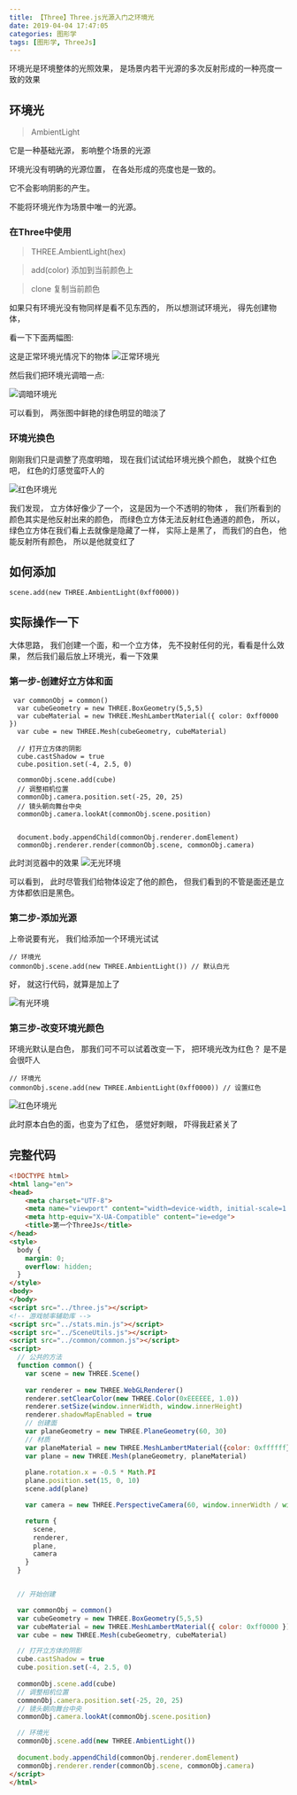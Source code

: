 ```yaml
---
title: 【Three】Three.js光源入门之环境光
date: 2019-04-04 17:47:05
categories: 图形学
tags: [图形学, ThreeJs]
---
```


环境光是环境整体的光照效果， 是场景内若干光源的多次反射形成的一种亮度一致的效果


## 环境光
> AmbientLight 

它是一种基础光源， 影响整个场景的光源

环境光没有明确的光源位置， 在各处形成的亮度也是一致的。

它不会影响阴影的产生。

不能将环境光作为场景中唯一的光源。

### 在Three中使用
> THREE.AmbientLight(hex)

> add(color) 添加到当前颜色上

> clone 复制当前颜色


如果只有环境光没有物同样是看不见东西的， 所以想测试环境光， 得先创建物体， 

看一下下面两幅图:


这是正常环境光情况下的物体
![正常环境光](http://img.nixiaolei.com/three-ambientLight.png)


然后我们把环境光调暗一点:

![调暗环境光](http://img.nixiaolei.com/three-ambientLight-darker.png)


可以看到， 两张图中鲜艳的绿色明显的暗淡了

### 环境光换色

刚刚我们只是调整了亮度明暗， 现在我们试试给环境光换个颜色， 就换个红色吧， 红色的灯感觉蛮吓人的


![红色环境光](http://img.nixiaolei.com/three-ambientLight-red02.png)


我们发现， 立方体好像少了一个， 这是因为一个不透明的物体 ， 我们所看到的颜色其实是他反射出来的颜色， 而绿色立方体无法反射红色通道的颜色， 所以， 绿色立方体在我们看上去就像是隐藏了一样， 实际上是黑了， 而我们的白色， 他能反射所有颜色， 所以是他就变红了


## 如何添加
```Js
scene.add(new THREE.AmbientLight(0xff0000))
```

## 实际操作一下
大体思路， 我们创建一个面，和一个立方体， 先不投射任何的光，看看是什么效果， 然后我们最后放上环境光，看一下效果


### 第一步-创建好立方体和面


```Js
 var commonObj = common()
  var cubeGeometry = new THREE.BoxGeometry(5,5,5)
  var cubeMaterial = new THREE.MeshLambertMaterial({ color: 0xff0000 })
  var cube = new THREE.Mesh(cubeGeometry, cubeMaterial)

  // 打开立方体的阴影
  cube.castShadow = true
  cube.position.set(-4, 2.5, 0)
  
  commonObj.scene.add(cube)
  // 调整相机位置
  commonObj.camera.position.set(-25, 20, 25)
  // 镜头朝向舞台中央
  commonObj.camera.lookAt(commonObj.scene.position)


  document.body.appendChild(commonObj.renderer.domElement)
  commonObj.renderer.render(commonObj.scene, commonObj.camera)
```

此时浏览器中的效果
![无光环境](http://img.nixiaolei.com/three-ambientLight-nolight.png)

可以看到， 此时尽管我们给物体设定了他的颜色， 但我们看到的不管是面还是立方体都依旧是黑色。

### 第二步-添加光源
上帝说要有光， 我们给添加一个环境光试试

```Js
// 环境光
commonObj.scene.add(new THREE.AmbientLight()) // 默认白光
```

好， 就这行代码，就算是加上了

![有光环境](http://img.nixiaolei.com/three-ambientLight-haslight.png)

### 第三步-改变环境光颜色
环境光默认是白色， 那我们可不可以试着改变一下， 把环境光改为红色？ 是不是会很吓人

```Js
// 环境光
commonObj.scene.add(new THREE.AmbientLight(0xff0000)) // 设置红色
```


![红色环境光](http://img.nixiaolei.com/three-ambientLight-redlight.png)

此时原本白色的面，也变为了红色， 感觉好刺眼， 吓得我赶紧关了





## 完整代码

```html
<!DOCTYPE html>
<html lang="en">
<head>
    <meta charset="UTF-8">
    <meta name="viewport" content="width=device-width, initial-scale=1.0">
    <meta http-equiv="X-UA-Compatible" content="ie=edge">
    <title>第一个ThreeJs</title>
</head>
<style>
  body {
    margin: 0;
    overflow: hidden;
  }
</style>
<body>
</body>
<script src="../three.js"></script>
<!-- 游戏帧率辅助库 -->
<script src="../stats.min.js"></script>
<script src="../SceneUtils.js"></script>
<script src="../common/common.js"></script>
<script>
  // 公共的方法
  function common() {
    var scene = new THREE.Scene()
    
    var renderer = new THREE.WebGLRenderer()
    renderer.setClearColor(new THREE.Color(0xEEEEEE, 1.0))
    renderer.setSize(window.innerWidth, window.innerHeight)
    renderer.shadowMapEnabled = true
    // 创建面
    var planeGeometry = new THREE.PlaneGeometry(60, 30)
    // 材质
    var planeMaterial = new THREE.MeshLambertMaterial({color: 0xffffff})
    var plane = new THREE.Mesh(planeGeometry, planeMaterial)
    
    plane.rotation.x = -0.5 * Math.PI
    plane.position.set(15, 0, 10)
    scene.add(plane)

    var camera = new THREE.PerspectiveCamera(60, window.innerWidth / window.innerHeight, 0.1, 1000)

    return {
      scene,
      renderer,
      plane,
      camera
    }
  }


  // 开始创建

  var commonObj = common()
  var cubeGeometry = new THREE.BoxGeometry(5,5,5)
  var cubeMaterial = new THREE.MeshLambertMaterial({ color: 0xff0000 })
  var cube = new THREE.Mesh(cubeGeometry, cubeMaterial)

  // 打开立方体的阴影
  cube.castShadow = true
  cube.position.set(-4, 2.5, 0)
  
  commonObj.scene.add(cube)
  // 调整相机位置
  commonObj.camera.position.set(-25, 20, 25)
  // 镜头朝向舞台中央
  commonObj.camera.lookAt(commonObj.scene.position)

  // 环境光
  commonObj.scene.add(new THREE.AmbientLight())
  
  document.body.appendChild(commonObj.renderer.domElement)
  commonObj.renderer.render(commonObj.scene, commonObj.camera)
</script>
</html>
```







